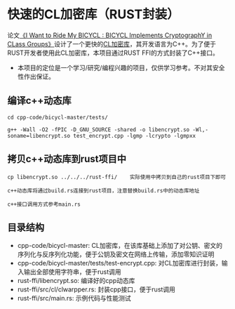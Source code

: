 # 快速的CL加密库（RUST封装）
论文[《I Want to Ride My BICYCL : BICYCL Implements CryptographY in CLass Groups》](https://link.springer.com/article/10.1007/s00145-023-09459-1)设计了一个更快的[CL加密库](https://gite.lirmm.fr/crypto/bicycl)，其开发语言为C++。为了便于RUST开发者使用此CL加密库，本项目通过RUST FFI的方式封装了C++接口。

- 本项目的定位是一个学习/研究/编程兴趣的项目，仅供学习参考。不对其安全性作出保证。

## 编译c++动态库
```
cd cpp-code/bicycl-master/tests/

g++ -Wall -O2 -fPIC -D_GNU_SOURCE -shared -o libencrypt.so -Wl,-soname=libencrypt.so test_encrypt.cpp -lgmp -lcrypto -lgmpxx

```
## 拷贝c++动态库到rust项目中

```
cp libencrypt.so ../../../rust-ffi/    实际使用中拷贝到自己的rust项目下即可

c++动态库将通过build.rs连接到rust项目，注意替换build.rs中的动态库地址

c++接口调用方式参考main.rs

```

## 目录结构

- cpp-code/bicycl-master: CL加密库，在该库基础上添加了对公钥、密文的序列化与反序列化功能，便于公钥及密文在网络上传输，添加零知识证明
- cpp-code/bicycl-master/tests/test-encrypt.cpp: 对CL加密库进行封装，输入输出全部使用字符串，便于rust调用
- rust-ffi/libencrypt.so: 编译好的cpp动态库
- rust-ffi/src/cl/clwarpper.rs: 封装cpp接口，便于rust调用
- rust-ffi/src/main.rs: 示例代码与性能测试
